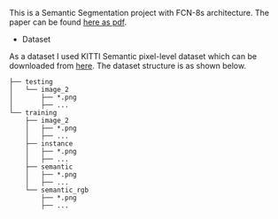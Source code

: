 
This is a Semantic Segmentation project with FCN-8s architecture. The paper can be found [here as pdf](https://arxiv.org/pdf/1411.4038.pdf).

- Dataset

As a dataset I used KITTI Semantic pixel-level dataset which can be downloaded from [here](http://www.cvlibs.net/datasets/kitti/eval_semseg.php?benchmark=semantics2015). The dataset structure is as shown below.

```
├── testing
│   └── image_2
│       ├── *.png
│       ├── ...
└── training
    ├── image_2
    │   ├── *.png
    │   ├── ...
    ├── instance
    │   ├── *.png
    │   ├── ...
    ├── semantic
    │   ├── *.png
    │   ├── ...
    └── semantic_rgb
        ├── *.png
        ├── ...
```
